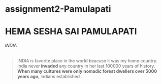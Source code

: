 # assignment2-Pamulapati
# HEMA SESHA SAI PAMULAPATI
###### INDIA

>INDIA is favorite place in the world beacuse it was my home country.
>India never **invaded** any country in her last 100000 years of history.
>**When many cultures were only nomadic forest dwellers over 5000 years ago**, Indians established 
>
